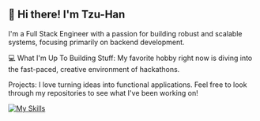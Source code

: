 ## 👋 Hi there! I'm Tzu-Han
I'm a Full Stack Engineer with a passion for building robust and scalable systems, focusing primarily on backend development.

💻 What I'm Up To
Building Stuff: My favorite hobby right now is diving into the fast-paced, creative environment of hackathons.

Projects: I love turning ideas into functional applications. Feel free to look through my repositories to see what I've been working on!


[![My Skills](https://skillicons.dev/icons?i=js,ts,html,css,python,java,dotnet,swift,docker,gcp,elasticsearch,aws)](https://skillicons.dev)
